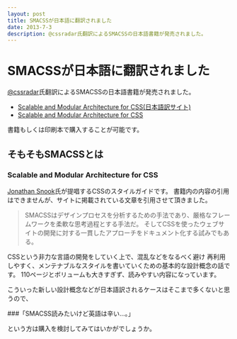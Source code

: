 ```yaml
---
layout: post
title: SMACSSが日本語に翻訳されました
date: 2013-7-3
description: @cssradar氏翻訳によるSMACSSの日本語書籍が発売されました。
---
```


# SMACSSが日本語に翻訳されました

[@cssradar](https://twitter.com/cssradar)氏翻訳によるSMACSSの日本語書籍が発売されました。

- [Scalable and Modular Architecture for CSS(日本語訳サイト)](https://smacss.com/ja)
- [Scalable and Modular Architecture for CSS](https://smacss.com/)

書籍もしくは印刷本で購入することが可能です。  

## そもそもSMACSSとは

### Scalable and Modular Architecture for CSS

[Jonathan Snook](https://twitter.com/snookca)氏が提唱するCSSのスタイルガイドです。
書籍内の内容の引用はできませんが、サイトに掲載されている文章を引用させて頂きました。

> SMACSSはデザインプロセスを分析するための手法であり、厳格なフレームワークを柔軟な思考過程とする手法だ。
> そしてCSSを使ったウェブサイトの開発に対する一貫したアプローチをドキュメント化する試みでもある。

CSSという非力な言語の開発をしていく上で、混乱などをなるべく避け
再利用しやすく、メンテナブルなスタイルを書いていくための基本的な設計概念の話です。
110ページとボリュームも大きすぎず、読みやすい内容になっています。

こういった新しい設計概念などが日本語訳されるケースはそこまで多くないと思うので、

###「SMACSS読みたいけど英語は辛い…。」

という方は購入を検討してみてはいかがでしょうか。